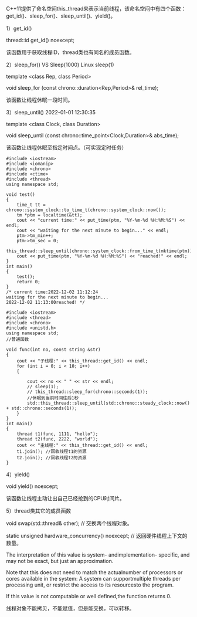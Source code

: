 C++11提供了命名空间this_thread来表示当前线程，该命名空间中有四个函数：get_id()、sleep_for()、sleep_until()、yield()。

1）get_id()

thread::id get_id() noexcept;

该函数用于获取线程ID，thread类也有同名的成员函数。

2）sleep_for()  VS  Sleep(1000)   Linux sleep(1)

template <class Rep, class Period>

void sleep_for (const chrono::duration<Rep,Period>& rel_time);

该函数让线程休眠一段时间。

3）sleep_until()          2022-01-01 12:30:35

template <class Clock, class Duration>

void sleep_until (const chrono::time_point<Clock,Duration>& abs_time);

该函数让线程休眠至指定时间点。（可实现定时任务）

```
#include <iostream>
#include <iomanip>
#include <chrono>
#include <ctime>
#include <thread>
using namespace std;

void test()
{
    time_t tt = chrono::system_clock::to_time_t(chrono::system_clock::now());
    tm *ptm = localtime(&tt);
    cout << "current time:" << put_time(ptm, "%Y-%m-%d %H:%M:%S") << endl;
    cout << "waiting for the next minute to begin..." << endl;
    ptm->tm_min++;
    ptm->tm_sec = 0;
    this_thread::sleep_until(chrono::system_clock::from_time_t(mktime(ptm)));
    cout << put_time(ptm, "%Y-%m-%d %H:%M:%S") << "reached!" << endl;
}
int main()
{
    test();
    return 0;
}
/* current time:2022-12-02 11:12:24
waiting for the next minute to begin...
2022-12-02 11:13:00reached! */
```

```
#include <iostream>
#include <thread>
#include <chrono>
#include <unistd.h>
using namespace std;
//普通函数

void func(int no, const string &str)
{
    cout << "子线程:" << this_thread::get_id() << endl;
    for (int i = 0; i < 10; i++)
    {

        cout << no << " " << str << endl;
        // sleep(1);
        // this_thread::sleep_for(chrono::seconds(1));
        //休眠到当前时间往后1秒
        std::this_thread::sleep_until(std::chrono::steady_clock::now() + std::chrono::seconds(1));
    }
}
int main()
{
    thread t1(func, 1111, "hello");
    thread t2(func, 2222, "world");
    cout << "主线程:" << this_thread::get_id() << endl;
    t1.join(); //回收线程t1的资源
    t2.join(); //回收线程t2的资源
}

```

4）yield()

void yield() noexcept;

该函数让线程主动让出自己已经抢到的CPU时间片。

5）thread类其它的成员函数

void swap(std::thread& other);    // 交换两个线程对象。

static unsigned hardware_concurrency() noexcept;   // 返回硬件线程上下文的数量。

The interpretation of this value is system- andimplementation- specific, and may not be exact, but just an approximation.

Note that this does not need to match the actualnumber of processors or cores available in the system: A system can supportmultiple threads per processing unit, or restrict the access to its resourcesto the program.

If this value is not computable or well defined,the function returns 0.

    

线程对象不能拷贝，不能赋值，但是能交换，可以转移。